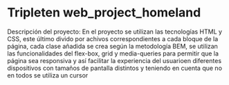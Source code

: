 # Tripleten web_project_homeland

Descripción del proyecto: En el proyecto se utilizan las tecnologías HTML y CSS, este último divido por achivos correspondientes a cada bloque de la página, cada clase añadida se crea según la metodología BEM, se utilizan las funcionalidades del flex-box, grid y media-queries para permitir que la página sea responsiva y así facilitar la experiencia del usuarioen diferentes dispositivos con tamaños de pantalla distintos y teniendo en cuenta que no en todos se utiliza un cursor
